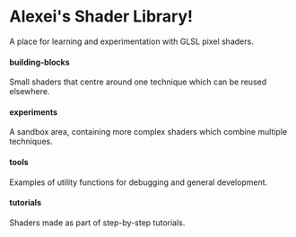 # Alexei's Shader Library!

A place for learning and experimentation with GLSL pixel shaders.

#### building-blocks

Small shaders that centre around one technique which can be reused elsewhere.

#### experiments

A sandbox area, containing more complex shaders which combine multiple techniques.

#### tools

Examples of utility functions for debugging and general development.

#### tutorials

Shaders made as part of step-by-step tutorials.